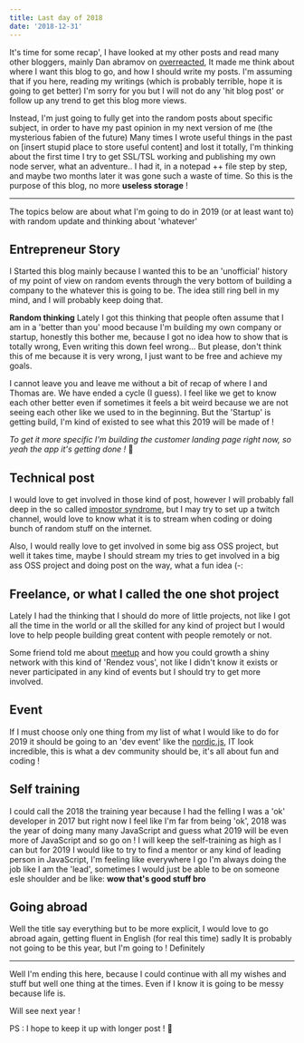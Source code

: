 ```yaml
---
title: Last day of 2018
date: '2018-12-31'
---
```


It's time for some recap', I have looked at my other posts and read many other bloggers, mainly Dan abramov on [overreacted](overreacted.io), It made me think about where I want this blog to go, and how I should write my posts. I'm assuming that if you here, reading my writings (which is probably terrible, hope it is going to get better) I'm sorry for you but I will not do any 'hit blog post' or follow up any trend to get this blog more views.

Instead, I'm just going to fully get into the random posts about specific subject, in order to have my past opinion in my next version of me (the mysterious fabien of the future) Many times I wrote useful things in the past on [insert stupid place to store useful content] and lost it totally, I'm thinking about the first time I try to get SSL/TSL working and publishing my own node server, what an adventure.. I had it, in a notepad ++ file step by step, and maybe two months later it was gone such a waste of time. So this is the purpose of this blog, no more **useless storage** !

---

The topics below are about what I'm going to do in 2019 (or at least want to) with random update and thinking about 'whatever'

## Entrepreneur Story

I Started this blog mainly because I wanted this to be an 'unofficial' history of my point of view on random events through the very bottom of building a company to the whatever this is going to be. The idea still ring bell in my mind, and I will probably keep doing that.

**Random thinking** Lately I got this thinking that people often assume that I am in a 'better than you' mood because I'm building my own company or startup, honestly this bother me, because I got no idea how to show that is totally wrong, Even writing this down feel wrong... But please, don't think this of me because it is very wrong, I just want to be free and achieve my goals.

I cannot leave you and leave me without a bit of recap of where I and Thomas are. We have ended a cycle (I guess). I feel like we get to know each other better even if sometimes it feels a bit weird because we are not seeing each other like we used to in the beginning. But the 'Startup' is getting build, I'm kind of existed to see what this 2019 will be made of !

*To get it more specific I'm building the customer landing page right now, so yeah the app it's getting done !* :office:

## Technical post

I would love to get involved in those kind of post, however I will probably fall deep in the so called [impostor syndrome](https://www.fastcompany.com/40421352/the-five-types-of-impostor-syndrome-and-how-to-beat-them), but I may try to set up a twitch channel, would love to know what it is to stream when coding or doing bunch of random stuff on the internet.

Also, I would really love to get involved in some big ass OSS project, but well it takes time, maybe I should stream my tries to get involved in a big ass OSS project and doing post on the way, what a fun idea (-:

## Freelance, or what I called the one shot project

Lately I had the thinking that I should do more of little projects, not like I got all the time in the world or all the skilled for any kind of project but I would love to help people building great content with people remotely or not.

Some friend told me about [meetup](https://www.meetup.com) and how you could growth a shiny network with this kind of 'Rendez vous', not like I didn't know it exists or never participated in any kind of events but I should try to get more involved.

## Event

If I must choose only one thing from my list of what I would like to do for 2019 it should be going to an 'dev event' like the [nordic.js](http://nordicjs.com/), IT look incredible, this is what a dev community should be, it's all about fun and coding !

## Self training

I could call the 2018 the training year because I had the felling I was a 'ok' developer in 2017 but right now I feel like I'm far from being 'ok', 2018 was the year of doing many many JavaScript and guess what 2019 will be even more of JavaScript and so go on ! I will keep the self-training as high as I can but for 2019 I would like to try to find a mentor or any kind of leading person in JavaScript, I'm feeling like everywhere I go I'm always doing the job like I am the 'lead', sometimes I would just be able to be on  someone esle shoulder and be like: **wow that's good stuff bro**

## Going abroad

Well the title say everything but to be more explicit, I would love to go abroad again, getting fluent in English (for real this time) sadly It is probably not going to be this year, but I'm going to ! Definitely

---

Well I'm ending this here, because I could continue with all my wishes and stuff but well one thing at the times. Even if I know it is going to be messy because life is.

Will see next year !

PS : I hope to keep it up with longer post ! :dart:
